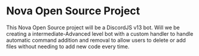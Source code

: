 # Nova Open Source Project

This Nova Open Source project will be a DiscordJS v13 bot. Will we be creating a intermediate-Advanced level bot with a custom handler to handle automatic command addition and removal to allow users to delete or add files without needing to add new code every time.
